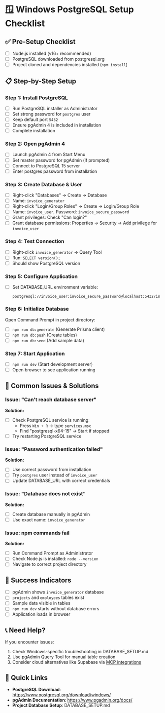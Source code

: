 # 🪟 Windows PostgreSQL Setup Checklist

## ✅ Pre-Setup Checklist

- [ ] Node.js installed (v16+ recommended)
- [ ] PostgreSQL downloaded from postgresql.org
- [ ] Project cloned and dependencies installed (`npm install`)

## 📋 Step-by-Step Setup

### **Step 1: Install PostgreSQL**
- [ ] Run PostgreSQL installer as Administrator
- [ ] Set strong password for `postgres` user
- [ ] Keep default port `5432`
- [ ] Ensure pgAdmin 4 is included in installation
- [ ] Complete installation

### **Step 2: Open pgAdmin 4**
- [ ] Launch pgAdmin 4 from Start Menu
- [ ] Set master password for pgAdmin (if prompted)
- [ ] Connect to PostgreSQL 15 server
- [ ] Enter postgres password from installation

### **Step 3: Create Database & User**
- [ ] Right-click "Databases" → Create → Database
- [ ] Name: `invoice_generator`
- [ ] Right-click "Login/Group Roles" → Create → Login/Group Role
- [ ] Name: `invoice_user`, Password: `invoice_secure_password`
- [ ] Grant privileges: Check "Can login?"
- [ ] Grant database permissions: Properties → Security → Add privilege for `invoice_user`

### **Step 4: Test Connection**
- [ ] Right-click `invoice_generator` → Query Tool
- [ ] Run: `SELECT version();`
- [ ] Should show PostgreSQL version

### **Step 5: Configure Application**
- [ ] Set DATABASE_URL environment variable:
  ```
  postgresql://invoice_user:invoice_secure_password@localhost:5432/invoice_generator
  ```

### **Step 6: Initialize Database**
Open Command Prompt in project directory:
- [ ] `npm run db:generate` (Generate Prisma client)
- [ ] `npm run db:push` (Create tables)
- [ ] `npm run db:seed` (Add sample data)

### **Step 7: Start Application**
- [ ] `npm run dev` (Start development server)
- [ ] Open browser to see application running

## 🚨 Common Issues & Solutions

### **Issue: "Can't reach database server"**
**Solution:**
- [ ] Check PostgreSQL service is running:
  - Press `Win + R` → type `services.msc`
  - Find "postgresql-x64-15" → Start if stopped
- [ ] Try restarting PostgreSQL service

### **Issue: "Password authentication failed"**
**Solution:**
- [ ] Use correct password from installation
- [ ] Try `postgres` user instead of `invoice_user`
- [ ] Update DATABASE_URL with correct credentials

### **Issue: "Database does not exist"**
**Solution:**
- [ ] Create database manually in pgAdmin
- [ ] Use exact name: `invoice_generator`

### **Issue: npm commands fail**
**Solution:**
- [ ] Run Command Prompt as Administrator
- [ ] Check Node.js is installed: `node --version`
- [ ] Navigate to correct project directory

## 🎯 Success Indicators

- [ ] pgAdmin shows `invoice_generator` database
- [ ] `projects` and `employees` tables exist
- [ ] Sample data visible in tables
- [ ] `npm run dev` starts without database errors
- [ ] Application loads in browser

## 📞 Need Help?

If you encounter issues:
1. Check Windows-specific troubleshooting in DATABASE_SETUP.md
2. Use pgAdmin Query Tool for manual table creation
3. Consider cloud alternatives like Supabase via [MCP integrations](#open-mcp-popover)

## 🔗 Quick Links

- **PostgreSQL Download**: https://www.postgresql.org/download/windows/
- **pgAdmin Documentation**: https://www.pgadmin.org/docs/
- **Project Database Setup**: DATABASE_SETUP.md
